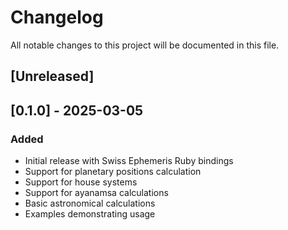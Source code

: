 # Changelog

All notable changes to this project will be documented in this file.

## [Unreleased]

## [0.1.0] - 2025-03-05

### Added
- Initial release with Swiss Ephemeris Ruby bindings
- Support for planetary positions calculation
- Support for house systems
- Support for ayanamsa calculations
- Basic astronomical calculations
- Examples demonstrating usage
